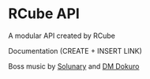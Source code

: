 # RCube API

A modular API created by RCube

Documentation (CREATE + INSERT LINK)

Boss music by [Solunary](https://www.youtube.com/watch?v=GAW5tuC83mE) and [DM Dokuro](https://www.youtube.com/watch?v=3UtURionlvU)
